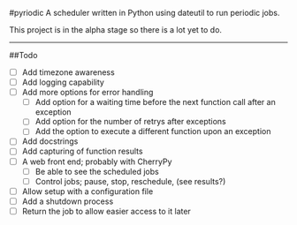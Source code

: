 #pyriodic
A scheduler written in Python using dateutil to run periodic jobs.

This project is in the alpha stage so there is a lot yet to do.


---

##Todo

- [ ] Add timezone awareness
- [ ] Add logging capability
- [ ] Add more options for error handling
  - [ ] Add option for a waiting time before the next function call after an exception
  - [ ] Add option for the number of retrys after exceptions
  - [ ] Add the option to execute a different function upon an exception
- [ ] Add docstrings
- [ ] Add capturing of function results
- [ ] A web front end; probably with CherryPy
  - [ ] Be able to see the scheduled jobs
  - [ ] Control jobs; pause, stop, reschedule, (see results?)
- [ ] Allow setup with a configuration file
- [ ] Add a shutdown process
- [ ] Return the job to allow easier access to it later